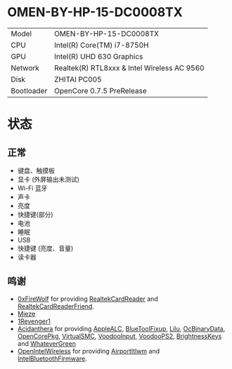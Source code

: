 # OMEN-BY-HP-15-DC0008TX
|            |                                                           |
| --------   | --------------------------------------------------------- |
| Model      | OMEN-BY-HP-15-DC0008TX                                    |
| CPU        | Intel(R) Core(TM) i7-8750H                                |
| GPU        | Intel(R) UHD 630 Graphics                                 |
| Network    | Realtek(R) RTL8xxx & Intel Wireless AC 9560               |                                                                           
| Disk       | ZHITAI PC005                                              |
| Bootloader | OpenCore 0.7.5 PreRelease                                 |

# 状态
## 正常
 - 键盘、触摸板
 - 显卡 (外屏输出未测试)
 - Wi-Fi 蓝牙
 - 声卡
 - 亮度
 - 快捷键(部分)
 - 电池
 - 睡眠
 - USB
 - 快捷键 (亮度、音量)
 - 读卡器
 
 ## 鸣谢
- [0xFireWolf](https://github.com/0xFireWolf) for providing [RealtekCardReader](https://github.com/0xFireWolf/RealtekCardReader) and [RealtekCardReaderFriend](https://github.com/0xFireWolf/RealtekCardReaderFriend).
- [Mieze](https://github.com/Mieze/RTL8111_driver_for_OS_X)
- [1Revenger1](https://github.com/1Revenger1/ECEnabler)
- [Acidanthera](https://github.com/acidanthera) for providing [AppleALC](https://github.com/acidanthera/AppleALC), [BlueToolFixup](https://github.com/acidanthera/BrcmPatchRAM), [Lilu](https://github.com/acidanthera/Lilu), [OcBinaryData](https://github.com/acidanthera/OcBinaryData), [OpenCorePkg](https://github.com/acidanthera/OpenCorePkg), [VirtualSMC](https://github.com/acidanthera/VirtualSMC), [VoodooInput](https://github.com/acidanthera/VoodooInput), [VoodooPS2](https://github.com/acidanthera/VoodooPS2), [BrightnessKeys](https://github.com/acidanthera/BrightnessKeys) and [WhateverGreen](https://github.com/acidanthera/WhateverGreen)
- [OpenIntelWireless](https://github.com/OpenIntelWireless) for providing [AirportItlwm](https://github.com/OpenIntelWireless/itlwm) and [IntelBluetoothFirmware](https://github.com/OpenIntelWireless/IntelBluetoothFirmware).

